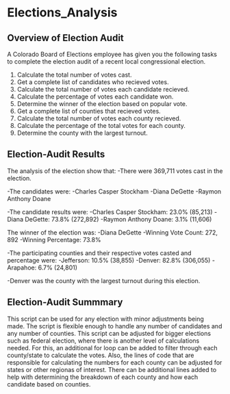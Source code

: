 # Elections_Analysis

## Overview of Election Audit
A Colorado Board of Elections employee has given you the following tasks to complete the election audit of a recent local congressional election. 

1. Calculate the total number of votes cast. 
2. Get a complete list of candidates who recieved votes. 
3. Calculate the total number of votes each candidate recieved. 
4. Calculate the percentage of votes each candidate won.
5. Determine the winner of the election based on popular vote. 
6. Get a complete list of counties that recieved votes.
6. Calculate the total number of votes each county recieved. 
7. Calculate the percentage of the total votes for each county.
8. Determine the county with the largest turnout. 

## Election-Audit Results 
The analysis of the election show that: 
-There were 369,711 votes cast in the election. 

-The candidates were: 
    -Charles Casper Stockham
    -Diana DeGette
    -Raymon Anthony Doane

-The candidate results were:
    -Charles Casper Stockham: 23.0% (85,213)
    -Diana DeGette: 73.8% (272,892)
    -Raymon Anthony Doane: 3.1% (11,606)

The winner of the election was:
    -Diana DeGette
    -Winning Vote Count: 272, 892
    -Winning Percentage: 73.8%

-The participating counties and their respective votes casted and percentage were:
    -Jefferson: 10.5% (38,855)
    -Denver: 82.8% (306,055)
    -Arapahoe: 6.7% (24,801)

-Denver was the county with the largest turnout during this election.

## Election-Audit Summmary
This script can be used for any election with minor adjustments being made. The script is flexible enough to handle any number of candidates and any number of counties. This script can be adjusted for bigger elections such as federal election, where there is another level of calculations needed. For this, an additional for loop can be added to filter through each county/state to calculate the votes. Also, the lines of code that are responsible for calculating the numbers for each county can be adjusted for states or other regionas of interest. There can be additional lines added to help with determining the breakdown of each county and how each candidate based on counties. 



